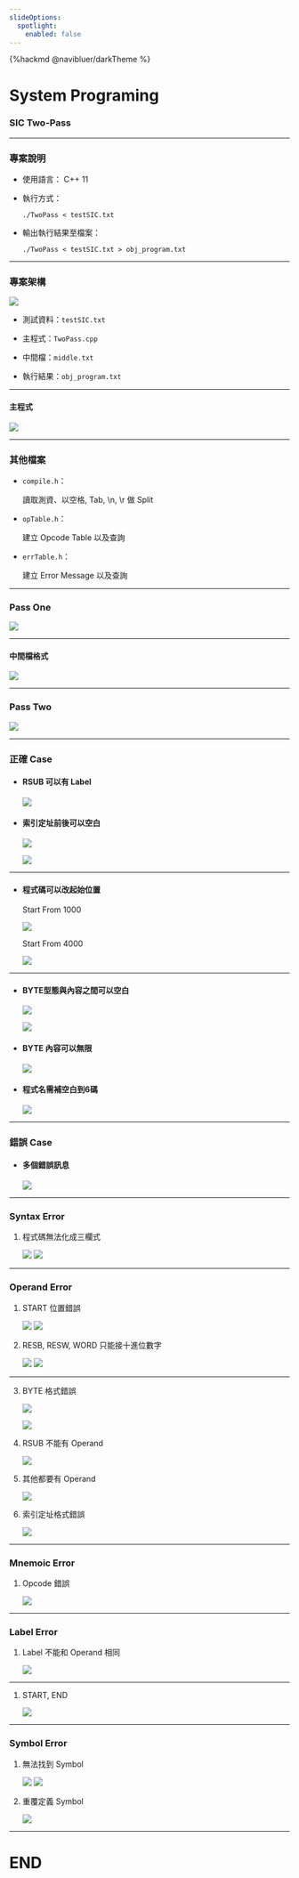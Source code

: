 ```yaml
---
slideOptions:
  spotlight:
    enabled: false
---
```

{%hackmd @navibluer/darkTheme %}


# System Programing
### SIC Two-Pass

---

### 專案說明

- 使用語言： C++ 11

- 執行方式：

    `./TwoPass < testSIC.txt`

- 輸出執行結果至檔案：

    `./TwoPass < testSIC.txt > obj_program.txt`

----

### 專案架構
![](https://i.imgur.com/UZnPc8W.png)

- 測試資料：`testSIC.txt`

- 主程式：`TwoPass.cpp`

- 中間檔：`middle.txt`

- 執行結果：`obj_program.txt`

----

#### 主程式

![](https://i.imgur.com/xtVSWxa.png)

----

### 其他檔案

- `compile.h`：

    讀取測資、以空格, Tab, \n, \r 做 Split

- `opTable.h`：

    建立 Opcode Table 以及查詢

- `errTable.h`：

    建立 Error Message 以及查詢


----

### Pass One

![](https://i.imgur.com/KhYoVp3.png)

----

#### 中間檔格式

![](https://i.imgur.com/evx1vDr.png)

----

### Pass Two
![](https://i.imgur.com/aRrfixo.png)

---

### 正確 Case

- #### RSUB 可以有 Label 
    ![](https://i.imgur.com/YVgJDco.png)
    
- #### 索引定址前後可以空白
    ![](https://i.imgur.com/0X5822O.png)
    
    ![](https://i.imgur.com/xU7Puwj.png)

----

- #### 程式碼可以改起始位置 

    Start From 1000
    
    ![](https://i.imgur.com/ju6hDed.png)
    
    Start From 4000
    
    ![](https://i.imgur.com/kEC53Bi.png)

----

- #### BYTE型態與內容之間可以空白
    ![](https://i.imgur.com/ruKgLKo.png)
    
    ![](https://i.imgur.com/xjt2qMu.png)
    
- #### BYTE 內容可以無限
    ![](https://i.imgur.com/OGgoiZl.png)

- #### 程式名需補空白到6碼 
    ![](https://i.imgur.com/QpGbCbA.png)

---

### 錯誤 Case

- #### 多個錯誤訊息
    ![](https://i.imgur.com/OYQl7lc.png)

----

### Syntax Error
1. 程式碼無法化成三欄式

    ![](https://i.imgur.com/RIqH90S.png)
    ![](https://i.imgur.com/MEcSsVS.png)

----

### Operand Error
1. START 位置錯誤

    ![](https://i.imgur.com/zTiY69B.png)
    ![](https://i.imgur.com/Js6uofw.png)

2. RESB, RESW, WORD 只能接十進位數字

    ![](https://i.imgur.com/0hvtOdI.png)
    ![](https://i.imgur.com/MWvOGbr.png)

----

3. BYTE 格式錯誤

    ![](https://i.imgur.com/W73iVNN.png)

    ![](https://i.imgur.com/KmhBDdY.png)

4. RSUB 不能有 Operand

    ![](https://i.imgur.com/NNLaD4w.png)

5. 其他都要有 Operand

    ![](https://i.imgur.com/fjM9fy2.png)

6. 索引定址格式錯誤

    ![](https://i.imgur.com/sfevZT5.png)

----

### Mnemoic Error
1. Opcode 錯誤 

    ![](https://i.imgur.com/azGW981.png)

----

### Label Error
1. Label 不能和 Operand 相同

    ![](https://i.imgur.com/6ZT6bDB.png)

----

1. START, END

    ![](https://i.imgur.com/71iAADg.png)

----

### Symbol Error
1. 無法找到 Symbol

    ![](https://i.imgur.com/hexyD0D.png)
    ![](https://i.imgur.com/c42Rtoj.png)

1. 重覆定義 Symbol

    ![](https://i.imgur.com/p9w9CDR.png)

---

# END

<style>
    .reveal img {
        max-height: 650px;
        margin: 0;
    }
    
    .reveal h3 {
        font-size: 48px;
    }
    
    .reveal h4 {
        font-size: 36px;
    }
    
    .reveal {
        font-size: 32px;
    }
</style>
